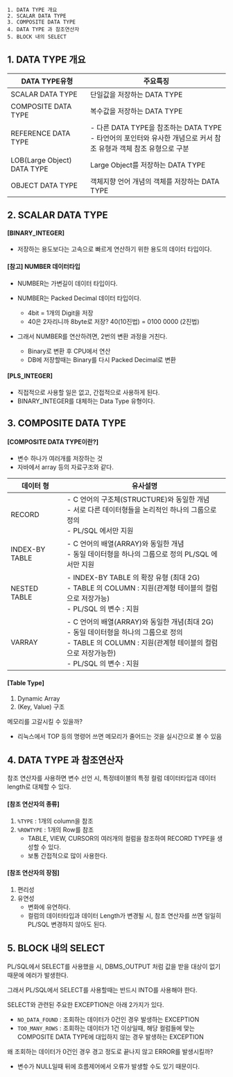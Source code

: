 
```
1. DATA TYPE 개요
2. SCALAR DATA TYPE
3. COMPOSITE DATA TYPE
4. DATA TYPE 과 참조연산자
5. BLOCK 내의 SELECT
```

## 1. DATA TYPE 개요

|DATA TYPE유형 |주요특징|
|-------------------|---------------------------|
|SCALAR DATA TYPE |단일값을 저장하는 DATA TYPE
|COMPOSITE DATA TYPE |복수값을 저장하는 DATA TYPE
|REFERENCE DATA TYPE |- 다른 DATA TYPE을 참조하는 DATA TYPE<br> - 타언어의 포인터와 유사한 개념으로 커서 참조 유형과 객체 참조 유형으로 구분
|LOB(Large Object) DATA TYPE|Large Object를 저장하는 DATA TYPE
|OBJECT DATA TYPE |객체지향 언어 개념의 객체를 저장하는 DATA TYPE



## 2. SCALAR DATA TYPE


#### [BINARY_INTEGER]
- 저장하는 용도보다는 고속으로 빠르게 연산하기 위한 용도의 데이터 타입이다. 



#### [참고] NUMBER 데이터타입
- NUMBER는 가변길이 데이터 타입이다.
- NUMBER는 Packed Decimal 데이터 타입이다.
  - 4bit = 1개의 Digit을 저장  
  - 40은 2자리니까 8byte로 저장? 40(10진법) = 0100 0000 (2진법)

- 그래서 NUMBER를 연산하려면, 2번의 변환 과정을 거친다.
  - Binary로 변환 후 CPU에서 연산
  - DB에 저장할때는 Binary를 다시 Packed Decimal로 변환



#### [PLS_INTEGER]

- 직접적으로 사용할 일은 없고, 간접적으로 사용하게 된다.
- BINARY_INTEGER를 대체하는 Data Type 유형이다.






## 3. COMPOSITE DATA TYPE


#### [COMPOSITE DATA TYPE이란?]
- 변수 하나가 여러개를 저장하는 것
- 자바에서 array 등의 자료구조와 같다.


|데이터 형      |유사설명| 
|--------------|--------|
|RECORD        |- C 언어의 구조체(STRUCTURE)와 동일한 개념  <br>- 서로 다른 데이터형들을 논리적인 하나의 그룹으로 정의<br> - PL/SQL 에서만 지원|
|INDEX-BY TABLE|- C 언어의 배열(ARRAY)와 동일한 개념<br> - 동일 데이터형을 하나의 그룹으로 정의 PL/SQL 에서만 지원|
|NESTED TABLE  |- INDEX-BY TABLE 의 확장 유형 (최대 2G)<br> - TABLE 의 COLUMN : 지원(관계형 테이블의 컬럼으로 저장가능)<br> - PL/SQL 의 변수 : 지원|
|VARRAY        |- C 언어의 배열(ARRAY)와 동일한 개념(최대 2G)<br> - 동일 데이터형을 하나의 그룹으로 정의<br> - TABLE 의 COLUMN : 지원(관계형 테이블의 컬럼으로 저장가능한)<br> - PL/SQL 의 변수 : 지원|


#### [Table Type]
1. Dynamic Array
2. (Key, Value) 구조

메모리를 고갈시킬 수 있을까?

- 리눅스에서 TOP 등의 명령어 쓰면 메모리가 줄어드는 것을 실시간으로 볼 수 있음


## 4. DATA TYPE 과 참조연산자

참조 연산자를 사용하면 변수 선언 시, 특정테이블의 특정 컬럼 데이터타입과 데이터 length로 대체할 수 있다.

#### [참조 연산자의 종류]
1. `%TYPE` : 1개의 column을 참조
2. `%ROWTYPE` : 1개의 Row를 참조
    - TABLE, VIEW, CURSOR의 여러개의 컬럼을 참조하여 RECORD TYPE을 생성할 수 있다. 
    - 보통 간접적으로 많이 사용한다. 


#### [참조 연산자의 장점]
1. 편리성
2. 유연성
    - 변화에 유연하다. 
    - 컬럼의 데이터타입과 데이터 Length가 변경될 시, 참조 연산자를 쓰면 일일히 PL/SQL 변경하지 않아도 된다.



## 5. BLOCK 내의 SELECT

PL/SQL에서 SELECT를 사용했을 시, DBMS_OUTPUT 처럼 값을 받을 대상이 없기 때문에 에러가 발생한다.

그래서 PL/SQL에서 SELECT를 사용할때는 반드시 INTO를 사용해야 한다. 

SELECT와 관련된 주요한 EXCEPTION은 아래 2가지가 있다. 
- `NO_DATA_FOUND` : 조회하는 데이터가 0건인 경우 발생하는 EXCEPTION
- `TOO_MANY_ROWS` : 조회하는 데이터가 1건 이상일때, 해당 컬럼들에 맞는 COMPOSITE DATA TYPE에 대입하지 않는 경우 발생하는 EXCEPTION

왜 조회하는 데이터가 0건인 경우 경고 정도로 끝나지 않고 ERROR를 발생시킬까?
- 변수가 NULL일때 뒤에 흐름제어에서 오류가 발생할 수도 있기 때문이다. 

